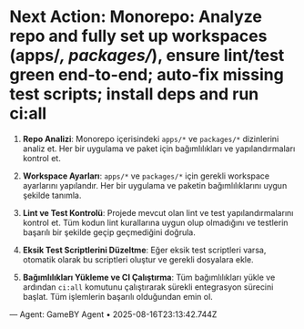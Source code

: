 # Next Action: Monorepo: Analyze repo and fully set up workspaces (apps/*, packages/*), ensure lint/test green end-to-end; auto-fix missing test scripts; install deps and run ci:all

1. **Repo Analizi**: Monorepo içerisindeki `apps/*` ve `packages/*` dizinlerini analiz et. Her bir uygulama ve paket için bağımlılıkları ve yapılandırmaları kontrol et.

2. **Workspace Ayarları**: `apps/*` ve `packages/*` için gerekli workspace ayarlarını yapılandır. Her bir uygulama ve paketin bağımlılıklarını uygun şekilde tanımla.

3. **Lint ve Test Kontrolü**: Projede mevcut olan lint ve test yapılandırmalarını kontrol et. Tüm kodun lint kurallarına uygun olup olmadığını ve testlerin başarılı bir şekilde geçip geçmediğini doğrula.

4. **Eksik Test Scriptlerini Düzeltme**: Eğer eksik test scriptleri varsa, otomatik olarak bu scriptleri oluştur ve gerekli dosyalara ekle.

5. **Bağımlılıkları Yükleme ve CI Çalıştırma**: Tüm bağımlılıkları yükle ve ardından `ci:all` komutunu çalıştırarak sürekli entegrasyon sürecini başlat. Tüm işlemlerin başarılı olduğundan emin ol.

— Agent: GameBY Agent • 2025-08-16T23:13:42.744Z
